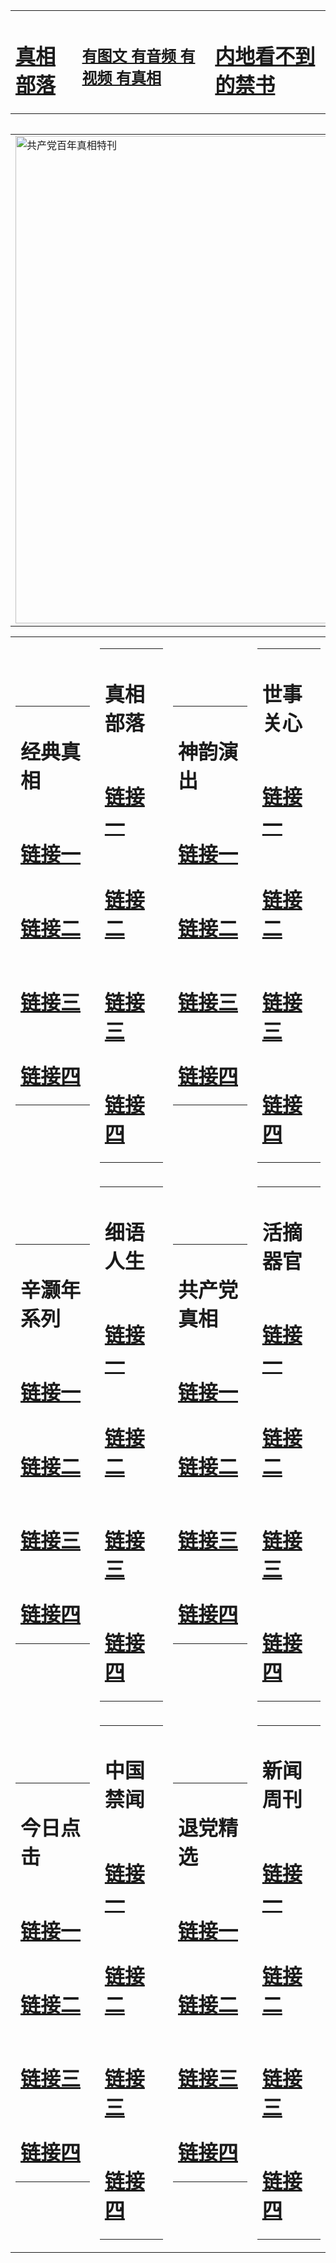 <table><tr><td><H1><a href="http://t.cn/RXHdqY8">真相部落</a></H1></td><td><H2><a href="http://t.cn/RXHd5SL">有图文 有音频 有视频 有真相</a></H2><td><H1><a href="http://t.cn/RXHdt2K"> 内地看不到的禁书</a></H1></td></table><table><table><tr><td><a href="http://t.cn/RXHdtgS"><img src="http://4954.b73.akasahomes.com/zx/bngcd/gcdbnzx.jpg" width="780"  border="0" alt="共产党百年真相特刊"></a></td></tr></table><table><tr><td><table><tr><td ><h1>经典真相</h1></td></tr><tr><td><h1>  <a href="http://t.cn/RXHdqWF" target=_blank>链接一</a>  </h1></td></tr><tr><td><h1>  <a href="http://t.cn/RXHdqWF" target=_blank>链接二</a>  </h1></td></tr><tr><td><h1>  <a href="http://t.cn/RXHdqnZ" target=_blank>链接三</a>  </h1></td></tr><tr><td><h1>  <a href="http://po.st/zFEhPf" target=_blank>链接四</a>  </h1></td></tr></table></td><td><table><tr><td ><h1>真相部落</h1></td></tr><tr><td><h1>  <a href="http://t.cn/RXHdU4U" target=_blank>链接一</a>  </h1></td></tr><tr><td><h1>  <a href="http://t.cn/RXHd5A4" target=_blank>链接二</a>  </h1></td></tr><tr><td><h1>  <a href="http://t.cn/RXHdyEI" target=_blank>链接三</a>  </h1></td></tr><tr><td><h1>  <a href="http://po.st/QesqYq" target=_blank>链接四</a>  </h1></td></tr></table></td><td><table><tr><td ><h1>神韵演出</h1></td></tr><tr><td><h1>  <a href="http://t.cn/RXHd56W" target=_blank>链接一</a>  </h1></td></tr><tr><td><h1>  <a href="http://t.cn/RXHdULJ" target=_blank>链接二</a>  </h1></td></tr><tr><td><h1>  <a href="http://t.cn/RXHd5Cl" target=_blank>链接三</a>  </h1></td></tr><tr><td><h1>  <a href="http://po.st/lvaZVZ" target=_blank>链接四</a>  </h1></td></tr></table></td><td><table><tr><td ><h1>世事关心</h1></td></tr><tr><td><h1>  <a href="http://t.cn/RXHd53J" target=_blank>链接一</a>  </h1></td></tr><tr><td><h1>  <a href="http://t.cn/RXHd5B9" target=_blank>链接二</a>  </h1></td></tr><tr><td><h1>  <a href="http://t.cn/RXHd5dP" target=_blank>链接三</a>  </h1></td></tr><tr><td><h1>  <a href="http://po.st/z4UQVa" target=_blank>链接四</a>  </h1></td></tr></table></td></tr><tr><td><table><tr><td ><h1>辛灏年系列</h1></td></tr><tr><td><h1>  <a href="http://t.cn/RXHdtwx" target=_blank>链接一</a>  </h1></td></tr><tr><td><h1>  <a href="http://t.cn/RXHdtyB" target=_blank>链接二</a>  </h1></td></tr><tr><td><h1>  <a href="http://t.cn/RXHdtbc" target=_blank>链接三</a>  </h1></td></tr><tr><td><h1>  <a href="http://po.st/KyD0bS" target=_blank>链接四</a>  </h1></td></tr></table></td><td><table><tr><td ><h1>细语人生</h1></td></tr><tr><td><h1>  <a href="http://t.cn/RXHdtCI" target=_blank>链接一</a>  </h1></td></tr><tr><td><h1>  <a href="http://t.cn/RXHdtpO" target=_blank>链接二</a>  </h1></td></tr><tr><td><h1>  <a href="http://t.cn/RXHdtO1" target=_blank>链接三</a>  </h1></td></tr><tr><td><h1>  <a href="http://po.st/8gnJ3T" target=_blank>链接四</a>  </h1></td></tr></table></td><td><table><tr><td ><h1>共产党真相</h1></td></tr><tr><td><h1>  <a href="http://t.cn/RXHdtgS" target=_blank>链接一</a>  </h1></td></tr><tr><td><h1>  <a href="http://t.cn/RXHdtFn" target=_blank>链接二</a>  </h1></td></tr><tr><td><h1>  <a href="http://po.st/zMm0jj" target=_blank>链接三</a>  </h1></td></tr><tr><td><h1>  <a href="http://po.st/qEOBsV" target=_blank>链接四</a>  </h1></td></tr></table></td><td><table><tr><td ><h1>活摘器官</h1></td></tr><tr><td><h1>  <a href="http://t.cn/RXHdcI3" target=_blank>链接一</a>  </h1></td></tr><tr><td><h1>  <a href="http://t.cn/RXHd22k" target=_blank>链接二</a>  </h1></td></tr><tr><td><h1>  <a href="http://po.st/eLDRdj" target=_blank>链接三</a>  </h1></td></tr><tr><td><h1>  <a href="http://po.st/5K9sFT" target=_blank>链接四</a>  </h1></td></tr></table></td></tr><tr><td><table><tr><td ><h1>今日点击</h1></td></tr><tr><td><h1>  <a href="http://t.cn/RXHdcRl" target=_blank>链接一</a>  </h1></td></tr><tr><td><h1>  <a href="http://t.cn/RXHdcRl" target=_blank>链接二</a>  </h1></td></tr><tr><td><h1>  <a href="http://po.st/jpLfO5" target=_blank>链接三</a>  </h1></td></tr><tr><td><h1>  <a href="http://po.st/GwAG8w" target=_blank>链接四</a>  </h1></td></tr></table></td><td><table><tr><td ><h1>中国禁闻</h1></td></tr><tr><td><h1>  <a href="http://t.cn/RXHdV20" target=_blank>链接一</a>  </h1></td></tr><tr><td><h1>  <a href="http://t.cn/RXHdVUR" target=_blank>链接二</a>  </h1></td></tr><tr><td><h1>  <a href="http://po.st/QXtbW4" target=_blank>链接三</a>  </h1></td></tr><tr><td><h1>  <a href="http://po.st/podQib" target=_blank>链接四</a>  </h1></td></tr></table></td><td><table><tr><td ><h1>退党精选</h1></td></tr><tr><td><h1>  <a href="http://t.cn/RXHdVCg" target=_blank>链接一</a>  </h1></td></tr><tr><td><h1>  <a href="http://t.cn/RXHdV0o" target=_blank>链接二</a>  </h1></td></tr><tr><td><h1>  <a href="http://po.st/7GHrgQ" target=_blank>链接三</a>  </h1></td></tr><tr><td><h1>  <a href="http://t.cn/RXHdVuI" target=_blank>链接四</a>  </h1></td></tr></table></td><td><table><tr><td ><h1>新闻周刊</h1></td></tr><tr><td><h1>  <a href="http://t.cn/RXHdVD3" target=_blank>链接一</a>  </h1></td></tr><tr><td><h1>  <a href="http://t.cn/RXHdVsE" target=_blank>链接二</a>  </h1></td></tr><tr><td><h1>  <a href="http://po.st/Jvw0ic" target=_blank>链接三</a>  </h1></td></tr><tr><td><h1>  <a href="http://t.cn/RXHdGB2" target=_blank>链接四</a>  </h1></td></tr></table></td></tr></table>
